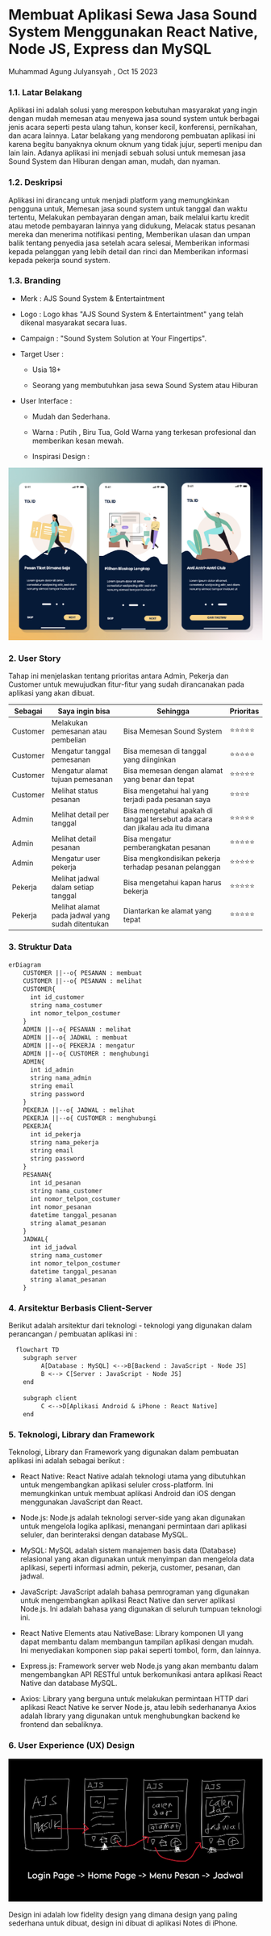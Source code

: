 # Membuat Aplikasi Sewa Jasa Sound System Menggunakan React Native, Node JS, Express dan MySQL
Muhammad Agung Julyansyah , Oct 15 2023

### 1.1. Latar Belakang

Aplikasi ini adalah solusi yang merespon kebutuhan masyarakat yang ingin dengan mudah memesan atau menyewa jasa sound system untuk berbagai jenis acara seperti pesta ulang tahun, konser kecil, konferensi, pernikahan, dan acara lainnya. Latar belakang yang mendorong pembuatan aplikasi ini karena begitu banyaknya oknum oknum yang tidak jujur, seperti menipu dan lain lain. Adanya aplikasi ini menjadi sebuah solusi untuk memesan jasa Sound System dan Hiburan dengan aman, mudah, dan nyaman.

### 1.2. Deskripsi

Aplikasi ini dirancang untuk menjadi platform yang memungkinkan pengguna untuk, Memesan jasa sound system untuk tanggal dan waktu tertentu, Melakukan pembayaran dengan aman, baik melalui kartu kredit atau metode pembayaran lainnya yang didukung, Melacak status pesanan mereka dan menerima notifikasi penting, Memberikan ulasan dan umpan balik tentang penyedia jasa setelah acara selesai, Memberikan informasi kepada pelanggan yang lebih detail dan rinci dan Memberikan informasi kepada pekerja sound system.

### 1.3. Branding

- Merk : AJS Sound System & Entertaintment

- Logo : Logo khas "AJS Sound System & Entertaintment" yang telah dikenal masyarakat secara luas.

- Campaign : "Sound System Solution at Your Fingertips".

- Target User :
  
  - Usia 18+
  
  - Seorang yang membutuhkan jasa sewa Sound System atau Hiburan

- User Interface :
  
  - Mudah dan Sederhana.
  
  - Warna : Putih , Biru Tua, Gold Warna yang terkesan profesional dan memberikan kesan mewah.
  
  - Inspirasi Design :
 
![Inspirasi Design](https://github.com/joelaey/Design/blob/main/Screenshot%202023-10-24%20at%2020.37.13.png)





### 2. User Story
Tahap ini menjelaskan tentang prioritas antara Admin, Pekerja dan Customer untuk  mewujudkan fitur-fitur yang sudah dirancanakan pada aplikasi yang akan dibuat.

Sebagai | Saya ingin bisa | Sehingga | Prioritas
---|------|------|---
Customer | Melakukan pemesanan atau pembelian | Bisa Memesan Sound System | ⭐️⭐️⭐️⭐️⭐️
Customer | Mengatur tanggal pemesanan | Bisa memesan di tanggal yang diinginkan | ⭐️⭐️⭐️⭐️⭐️
Customer | Mengatur alamat tujuan pemesanan | Bisa memesan dengan alamat yang benar dan tepat | ⭐️⭐️⭐️⭐️⭐️
Customer | Melihat status pesanan | Bisa mengetahui hal yang terjadi pada pesanan saya | ⭐️⭐️⭐️⭐️
Admin | Melihat detail per tanggal | Bisa mengetahui apakah di tanggal tersebut ada acara dan jikalau ada itu dimana | ⭐️⭐️⭐️⭐️⭐️
Admin | Melihat detail pesanan | Bisa mengatur pemberangkatan pesanan | ⭐️⭐️⭐️⭐️⭐️
Admin | Mengatur user pekerja | Bisa mengkondisikan pekerja terhadap pesanan pelanggan | ⭐️⭐️⭐️⭐️⭐️
Pekerja | Melihat jadwal dalam setiap tanggal | Bisa mengetahui kapan harus bekerja | ⭐️⭐️⭐️⭐️⭐️
Pekerja | Melihat alamat pada jadwal yang sudah ditentukan | Diantarkan ke alamat yang tepat | ⭐️⭐️⭐️⭐️⭐️
  
### 3. Struktur Data

```mermaid
erDiagram
    CUSTOMER ||--o{ PESANAN : membuat
    CUSTOMER ||--o{ PESANAN : melihat
    CUSTOMER{
      int id_customer
      string nama_costumer
      int nomor_telpon_costumer
    }
    ADMIN ||--o{ PESANAN : melihat
    ADMIN ||--o{ JADWAL : membuat
    ADMIN ||--o{ PEKERJA : mengatur
    ADMIN ||--o{ CUSTOMER : menghubungi
    ADMIN{
      int id_admin
      string nama_admin
      string email
      string password
    }
    PEKERJA ||--o{ JADWAL : melihat
    PEKERJA ||--o{ CUSTOMER : menghubungi
    PEKERJA{
      int id_pekerja
      string nama_pekerja
      string email
      string password
    }
    PESANAN{
      int id_pesanan
      string nama_customer
      int nomor_telpon_costumer
      int nomor_pesanan
      datetime tanggal_pesanan
      string alamat_pesanan
    }
    JADWAL{
      int id_jadwal
      string nama_customer
      int nomor_telpon_costumer
      datetime tanggal_pesanan
      string alamat_pesanan
    }
```

### 4. Arsitektur Berbasis Client-Server

Berikut adalah arsitektur dari teknologi - teknologi yang digunakan dalam perancangan / pembuatan aplikasi ini :
```mermaid
  flowchart TD
    subgraph server
         A[Database : MySQL] <-->B[Backend : JavaScript - Node JS]
         B <--> C[Server : JavaScript - Node JS]
    end

    subgraph client
         C <-->D[Aplikasi Android & iPhone : React Native]
    end
```

### 5. Teknologi, Library dan Framework

Teknologi, Library dan Framework yang digunakan dalam pembuatan aplikasi ini adalah sebagai berikut :

- React Native: React Native adalah teknologi utama yang dibutuhkan untuk mengembangkan aplikasi seluler cross-platform. Ini memungkinkan untuk membuat aplikasi Android dan iOS dengan menggunakan JavaScript dan React.
  
- Node.js: Node.js adalah teknologi server-side yang akan digunakan untuk mengelola logika aplikasi, menangani permintaan dari aplikasi seluler, dan berinteraksi dengan database MySQL.
  
- MySQL: MySQL adalah sistem manajemen basis data (Database) relasional yang akan digunakan untuk menyimpan dan mengelola data aplikasi, seperti informasi admin, pekerja, customer, pesanan, dan jadwal.
  
- JavaScript: JavaScript adalah bahasa pemrograman yang digunakan untuk mengembangkan aplikasi React Native dan server aplikasi Node.js. Ini adalah bahasa yang digunakan di seluruh tumpuan teknologi ini.
  
- React Native Elements atau NativeBase: Library komponen UI yang dapat membantu dalam membangun tampilan aplikasi dengan mudah. Ini menyediakan komponen siap pakai seperti tombol, form, dan lainnya.
  
- Express.js: Framework server web Node.js yang akan membantu dalam mengembangkan API RESTful untuk berkomunikasi antara aplikasi React Native dan database MySQL.
  
- Axios: Library yang berguna untuk melakukan permintaan HTTP dari aplikasi React Native ke server Node.js, atau lebih sederhananya Axios adalah library yang digunakan untuk menghubungkan backend ke frontend dan sebaliknya.


### 6. User Experience (UX) Design
  
![UX](https://github.com/joelaey/Design/blob/main/96663AB4-FE13-4E09-99B5-9F9F8DF104CB.JPEG)

Design ini adalah low fidelity design yang dimana design yang paling sederhana untuk dibuat, design ini dibuat di aplikasi Notes di iPhone.
